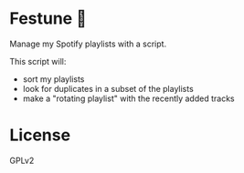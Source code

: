 Festune 🎵
==========

Manage my Spotify playlists with a script.

This script will:
* sort my playlists
* look for duplicates in a subset of the playlists
* make a "rotating playlist" with the recently added tracks

License
=======

GPLv2
